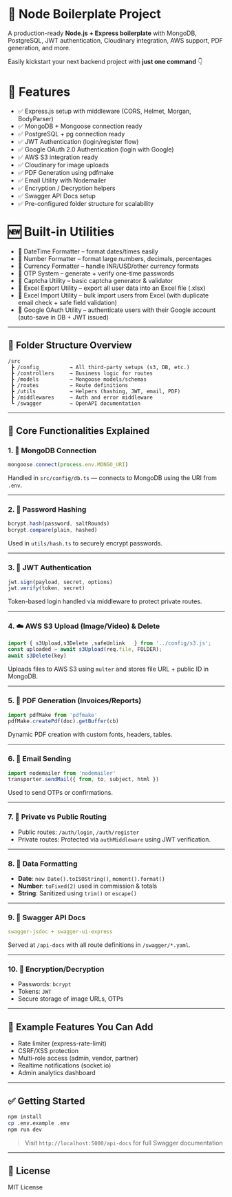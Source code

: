 # 🧱 Node Boilerplate Project

A production-ready **Node.js + Express boilerplate** with MongoDB, PostgreSQL, JWT authentication, Cloudinary integration, AWS support, PDF generation, and more.

Easily kickstart your next backend project with **just one command** 👇

# 📂 Features

- ✅ Express.js setup with middleware (CORS, Helmet, Morgan, BodyParser)
- ✅ MongoDB + Mongoose connection ready
- ✅ PostgreSQL + pg connection ready
- ✅ JWT Authentication (login/register flow)
- ✅ Google OAuth 2.0 Authentication (login with Google)
- ✅ AWS S3 integration ready
- ✅ Cloudinary for image uploads
- ✅ PDF Generation using pdfmake
- ✅ Email Utility with Nodemailer
- ✅ Encryption / Decryption helpers
- ✅ Swagger API Docs setup
- ✅ Pre-configured folder structure for scalability

# 🆕 Built-in Utilities

- 🔹 DateTime Formatter – format dates/times easily
- 🔹 Number Formatter – format large numbers, decimals, percentages
- 🔹 Currency Formatter – handle INR/USD/other currency formats
- 🔹 OTP System – generate + verify one-time passwords
- 🔹 Captcha Utility – basic captcha generator & validator
- 🔹 Excel Export Utility – export all user data into an Excel file (.xlsx)
- 🔹 Excel Import Utility – bulk import users from Excel (with duplicate email check + safe field validation)
- 🔹 Google OAuth Utility – authenticate users with their Google account (auto-save in DB + JWT issued)
---

## 📁 Folder Structure Overview

```
/src
 ┣ /config          → All third-party setups (s3, DB, etc.)
 ┣ /controllers     → Business logic for routes
 ┣ /models          → Mongoose models/schemas
 ┣ /routes          → Route definitions
 ┣ /utils           → Helpers (hashing, JWT, email, PDF)
 ┣ /middlewares     → Auth and error middleware
 ┗ /swagger         → OpenAPI documentation
```

---

## 🧠 Core Functionalities Explained

### 1. 🧩 MongoDB Connection
```ts
mongoose.connect(process.env.MONGO_URI)
```
Handled in `src/config/db.ts` — connects to MongoDB using the URI from `.env`.

---

### 2. 🔐 Password Hashing
```ts
bcrypt.hash(password, saltRounds)
bcrypt.compare(plain, hashed)
```
Used in `utils/hash.ts` to securely encrypt passwords.

---

### 3. 🔑 JWT Authentication
```ts
jwt.sign(payload, secret, options)
jwt.verify(token, secret)
```
Token-based login handled via middleware to protect private routes.

---

### 4. ☁️ AWS S3 Upload (Image/Video) & Delete
```ts
import { s3Upload,s3Delete ,safeUnlink   } from '../config/s3.js';
const uploaded = await s3Upload(req.file, FOLDER);
await s3Delete(key)
```
Uploads files to AWS S3 using `multer` and stores file URL + public ID in MongoDB.

---

### 5. 🧾 PDF Generation (Invoices/Reports)
```ts
import pdfMake from 'pdfmake'
pdfMake.createPdf(doc).getBuffer(cb)
```
Dynamic PDF creation with custom fonts, headers, tables.

---

### 6. 📧 Email Sending
```ts
import nodemailer from 'nodemailer'
transporter.sendMail({ from, to, subject, html })
```
Used to send OTPs or confirmations.

---

### 7. 📁 Private vs Public Routing
- Public routes: `/auth/login`, `/auth/register`
- Private routes: Protected via `authMiddleware` using JWT verification.

---

### 8. 🧮 Data Formatting
- **Date**: `new Date().toISOString()`, `moment().format()`
- **Number**: `toFixed(2)` used in commission & totals
- **String**: Sanitized using `trim()` or `escape()`

---

### 9. 📄 Swagger API Docs
```yaml
swagger-jsdoc + swagger-ui-express
```
Served at `/api-docs` with all route definitions in `/swagger/*.yaml`.

---

### 10. 🔐 Encryption/Decryption
- Passwords: `bcrypt`
- Tokens: `JWT`
- Secure storage of image URLs, OTPs

---


## 🧪 Example Features You Can Add

- Rate limiter (express-rate-limit)
- CSRF/XSS protection
- Multi-role access (admin, vendor, partner)
- Realtime notifications (socket.io)
- Admin analytics dashboard

---

## ✅ Getting Started

```bash
npm install
cp .env.example .env
npm run dev
```

> Visit `http://localhost:5000/api-docs` for full Swagger documentation

---

## 📜 License
MIT License
